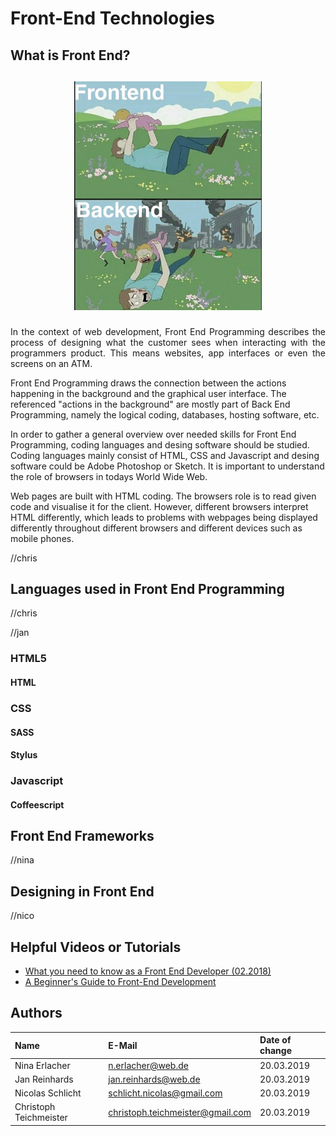 # Front-End Technologies

## What is Front End?
<h2 align="center">
  <p>
    <img alt="Front End vs Back End" src="data/FE vs BE.jpeg" width="300" />
  </p>
</h2>
<p align="justify">
In the context of web development, Front End Programming describes the process of designing what the customer sees when interacting with the programmers product. This means websites, app interfaces or even the screens on an ATM.


Front End Programming draws the connection between the actions happening in the background and the graphical user interface. The referenced "actions in the background" are mostly part of Back End Programming, namely the logical coding, databases, hosting software, etc.

In order to gather a general overview over needed skills for Front End Programming, coding languages and desing software should be studied. Coding languages mainly consist of HTML, CSS and Javascript and desing software could be Adobe Photoshop or Sketch.
It is important to understand the role of browsers in todays World Wide Web.

Web pages are built with HTML coding. The browsers role is to read given code and visualise it for the client. However, different browsers interpret HTML differently, which leads to problems with webpages being displayed differently throughout different browsers and different devices such as mobile phones.
</p>
//chris

## Languages used in Front End Programming
//chris

//jan

### HTML5
#### HTML

### CSS
#### SASS
#### Stylus

### Javascript
#### Coffeescript

## Front End Frameworks
//nina

## Designing in Front End
//nico


## Helpful Videos or Tutorials
- [What you need to know as a Front End Developer (02.2018)](https://www.youtube.com/watch?v=Xd7huBu39qk)
- [A Beginner's Guide to Front-End Development](https://www.upwork.com/hiring/development/beginners-guide-to-front-end-development/)

## Authors

| Name | E-Mail | Date of change |
|:-----|:-------|:---------------|
|Nina Erlacher|n.erlacher@web.de|20.03.2019|
|Jan Reinhards|jan.reinhards@web.de|20.03.2019|
|Nicolas Schlicht|schlicht.nicolas@gmail.com|20.03.2019|
|Christoph Teichmeister|christoph.teichmeister@gmail.com|20.03.2019|
